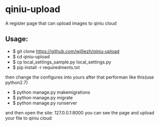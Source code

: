  qiniu-upload
==============
A register page that can upload images to qiniu cloud
## Usage:
* $ git clone https://github.com/williezh/qiniu-upload
* $ cd qiniu-upload
* $ cp local_settings_sample.py local_settings.py
* $ pip install -r requiredments.txt

then change the configures into yours
after that performan like this(use python2.7)

* $ python manage.py makemigrations
* $ python manage.py migrate
* $ python manage.py runserver

and then open the site: 127.0.0.1:8000
you can see the page and upload your file to qiniu cloud

